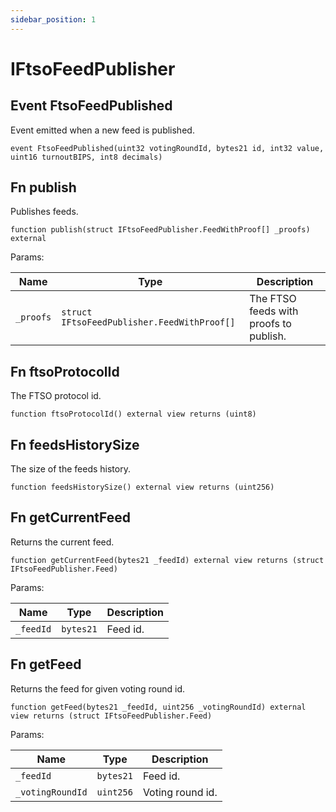 ```yaml
---
sidebar_position: 1
---
```


# IFtsoFeedPublisher

## Event FtsoFeedPublished

Event emitted when a new feed is published.

```solidity
event FtsoFeedPublished(uint32 votingRoundId, bytes21 id, int32 value, uint16 turnoutBIPS, int8 decimals)
```

## Fn publish

Publishes feeds.

```solidity
function publish(struct IFtsoFeedPublisher.FeedWithProof[] _proofs) external
```

Params:

| Name | Type | Description |
| ---- | ---- | ----------- |
| `_proofs` | `struct IFtsoFeedPublisher.FeedWithProof[]` | The FTSO feeds with proofs to publish. |

## Fn ftsoProtocolId

The FTSO protocol id.

```solidity
function ftsoProtocolId() external view returns (uint8)
```

## Fn feedsHistorySize

The size of the feeds history.

```solidity
function feedsHistorySize() external view returns (uint256)
```

## Fn getCurrentFeed

Returns the current feed.

```solidity
function getCurrentFeed(bytes21 _feedId) external view returns (struct IFtsoFeedPublisher.Feed)
```

Params:

| Name | Type | Description |
| ---- | ---- | ----------- |
| `_feedId` | `bytes21` | Feed id. |

## Fn getFeed

Returns the feed for given voting round id.

```solidity
function getFeed(bytes21 _feedId, uint256 _votingRoundId) external view returns (struct IFtsoFeedPublisher.Feed)
```

Params:

| Name | Type | Description |
| ---- | ---- | ----------- |
| `_feedId` | `bytes21` | Feed id. |
| `_votingRoundId` | `uint256` | Voting round id. |

